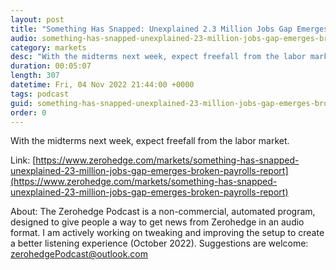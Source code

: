 ```yaml
---
layout: post
title: "Something Has Snapped: Unexplained 2.3 Million Jobs Gap Emerges In Broken Payrolls Report"
audio: something-has-snapped-unexplained-23-million-jobs-gap-emerges-broken-payrolls-report-1
category: markets
desc: "With the midterms next week, expect freefall from the labor market."
duration: 00:05:07
length: 307
datetime: Fri, 04 Nov 2022 21:44:00 +0000
tags: podcast
guid: something-has-snapped-unexplained-23-million-jobs-gap-emerges-broken-payrolls-report-0
order: 0
---
```

With the midterms next week, expect freefall from the labor market.

Link: [https://www.zerohedge.com/markets/something-has-snapped-unexplained-23-million-jobs-gap-emerges-broken-payrolls-report](https://www.zerohedge.com/markets/something-has-snapped-unexplained-23-million-jobs-gap-emerges-broken-payrolls-report)

About: The Zerohedge Podcast is a non-commercial, automated program, designed to give people a way to get news from Zerohedge in an audio format.  I am actively working on tweaking and improving the setup to create a better listening experience (October 2022).  Suggestions are welcome: [zerohedgePodcast@outlook.com](mailto:zerohedgePodcast@outlook.com)